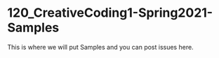# 120_CreativeCoding1-Spring2021-Samples

This is where we will put Samples and you can post issues here.
